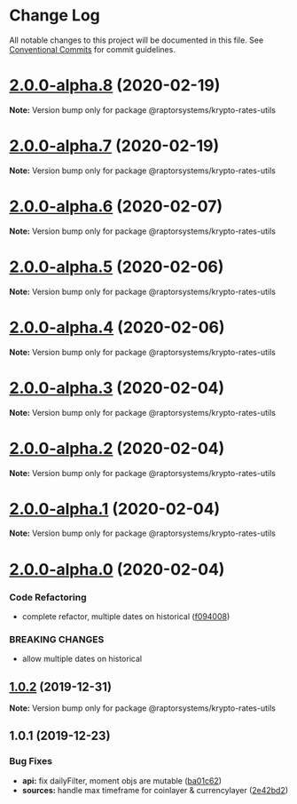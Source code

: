 # Change Log

All notable changes to this project will be documented in this file.
See [Conventional Commits](https://conventionalcommits.org) for commit guidelines.

# [2.0.0-alpha.8](https://github.com/raptorsystems/krypto-rates/compare/@raptorsystems/krypto-rates-utils@2.0.0-alpha.7...@raptorsystems/krypto-rates-utils@2.0.0-alpha.8) (2020-02-19)

**Note:** Version bump only for package @raptorsystems/krypto-rates-utils





# [2.0.0-alpha.7](https://github.com/raptorsystems/krypto-rates/compare/@raptorsystems/krypto-rates-utils@2.0.0-alpha.6...@raptorsystems/krypto-rates-utils@2.0.0-alpha.7) (2020-02-19)

**Note:** Version bump only for package @raptorsystems/krypto-rates-utils





# [2.0.0-alpha.6](https://github.com/raptorsystems/krypto-rates/compare/@raptorsystems/krypto-rates-utils@2.0.0-alpha.5...@raptorsystems/krypto-rates-utils@2.0.0-alpha.6) (2020-02-07)

**Note:** Version bump only for package @raptorsystems/krypto-rates-utils





# [2.0.0-alpha.5](https://github.com/raptorsystems/krypto-rates/compare/@raptorsystems/krypto-rates-utils@2.0.0-alpha.4...@raptorsystems/krypto-rates-utils@2.0.0-alpha.5) (2020-02-06)

**Note:** Version bump only for package @raptorsystems/krypto-rates-utils





# [2.0.0-alpha.4](https://github.com/raptorsystems/krypto-rates/compare/@raptorsystems/krypto-rates-utils@2.0.0-alpha.3...@raptorsystems/krypto-rates-utils@2.0.0-alpha.4) (2020-02-06)

**Note:** Version bump only for package @raptorsystems/krypto-rates-utils





# [2.0.0-alpha.3](https://github.com/raptorsystems/krypto-rates/compare/@raptorsystems/krypto-rates-utils@2.0.0-alpha.2...@raptorsystems/krypto-rates-utils@2.0.0-alpha.3) (2020-02-04)

**Note:** Version bump only for package @raptorsystems/krypto-rates-utils





# [2.0.0-alpha.2](https://github.com/raptorsystems/krypto-rates/compare/@raptorsystems/krypto-rates-utils@2.0.0-alpha.1...@raptorsystems/krypto-rates-utils@2.0.0-alpha.2) (2020-02-04)

**Note:** Version bump only for package @raptorsystems/krypto-rates-utils





# [2.0.0-alpha.1](https://github.com/raptorsystems/krypto-rates/compare/@raptorsystems/krypto-rates-utils@2.0.0-alpha.0...@raptorsystems/krypto-rates-utils@2.0.0-alpha.1) (2020-02-04)

**Note:** Version bump only for package @raptorsystems/krypto-rates-utils





# [2.0.0-alpha.0](https://github.com/raptorsystems/krypto-rates/compare/@raptorsystems/krypto-rates-utils@1.0.2...@raptorsystems/krypto-rates-utils@2.0.0-alpha.0) (2020-02-04)


### Code Refactoring

* complete refactor, multiple dates on historical ([f094008](https://github.com/raptorsystems/krypto-rates/commit/f0940080bb43b12dde2f3795a0623179a59ee29e))


### BREAKING CHANGES

* allow multiple dates on historical





## [1.0.2](https://github.com/raptorsystems/krypto-rates/compare/@raptorsystems/krypto-rates-utils@1.0.1...@raptorsystems/krypto-rates-utils@1.0.2) (2019-12-31)

**Note:** Version bump only for package @raptorsystems/krypto-rates-utils





## 1.0.1 (2019-12-23)


### Bug Fixes

* **api:** fix dailyFilter, moment objs are mutable ([ba01c62](https://github.com/raptorsystems/krypto-rates/commit/ba01c6242d0e4bee32949e6a607f62f47ef27066))
* **sources:** handle max timeframe for coinlayer & currencylayer ([2e42bd2](https://github.com/raptorsystems/krypto-rates/commit/2e42bd2af5938c8f83830d6939c35863daeba22c))

